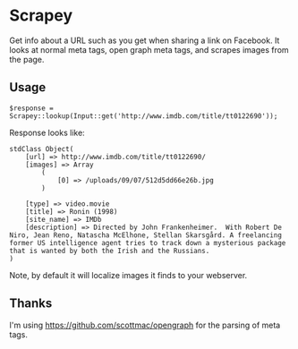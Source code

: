 # Scrapey

Get info about a URL such as you get when sharing a link on Facebook.  It looks at normal meta tags, open graph meta tags, and scrapes images from the page.

## Usage

	$response = Scrapey::lookup(Input::get('http://www.imdb.com/title/tt0122690'));

Response looks like:

	stdClass Object(
		[url] => http://www.imdb.com/title/tt0122690/
		[images] => Array
			(
				[0] => /uploads/09/07/512d5dd66e26b.jpg
			)

		[type] => video.movie
		[title] => Ronin (1998)
		[site_name] => IMDb
		[description] => Directed by John Frankenheimer.  With Robert De Niro, Jean Reno, Natascha McElhone, Stellan Skarsgård. A freelancing former US intelligence agent tries to track down a mysterious package that is wanted by both the Irish and the Russians.
	)
	
Note, by default it will localize images it finds to your webserver.

## Thanks

I'm using https://github.com/scottmac/opengraph for the parsing of meta tags.